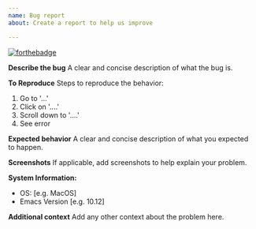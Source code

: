```yaml
---
name: Bug report
about: Create a report to help us improve

---
```


[![forthebadge](https://forthebadge.com/images/badges/not-an-issue.svg)](https://forthebadge.com)

**Describe the bug**
A clear and concise description of what the bug is.

**To Reproduce**
Steps to reproduce the behavior:
1. Go to '...'
2. Click on '....'
3. Scroll down to '....'
4. See error

**Expected behavior**
A clear and concise description of what you expected to happen.

**Screenshots**
If applicable, add screenshots to help explain your problem.

**System Information:**
 - OS: [e.g. MacOS]
 - Emacs Version [e.g. 10.12]

**Additional context**
Add any other context about the problem here.
